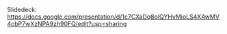 Slidedeck: https://docs.google.com/presentation/d/1c7CXaDq8olQYHvMioLS4XAwMV4cbP7wXzNPA9zh90FQ/edit?usp=sharing
